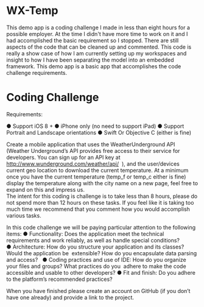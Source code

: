 # WX-Temp

This demo app is a coding challenge I made in less than eight hours for a possible employer.  At the time I didn't have more time to work on it and I had accomplished the basic requirement so I stopped.  There are still aspects of the code that can be cleaned up and commented.  This code is really a show case of how I am currently setting up my workspaces and insight to how I have been separating the model into an embedded framework.  This demo app is a basic app that accomplishes the code challenge requirements.


# Coding Challenge

Requirements: 

● Support iOS 8 + 
● iPhone only (no need to support iPad)
● Support Portrait and Landscape orientations 
● Swift Or Objective C (either is fine) 

Create a mobile application that uses the WeatherUnderground API (Weather Underground’s API provides free access to their service for developers. You can sign up for an API key at http://www.wunderground.com/weather/api/  ), and the user/devices current geo location to download the current temperature. At a minimum once you have the current temperature (temp_f or temp_c either is fine) display the temperature along with the city name on a new page, feel free to expand on this and impress us.  
The intent for this coding is challenge is to take less than 8 hours, please do not spend more than 12 hours on these tasks. If you feel like it is taking too much time we recommend that you comment how you would accomplish various tasks. 

In this code challenge we will be paying particular attention to the following items: 
	● Functionality: Does the application meet the technical requirements and work reliably, as well as handle special conditions?  
	● Architecture: How do you structure your application and its classes? Would the application be  extensible? How do you encapsulate data parsing and access?  
	● Coding practices and use of IDE: How do you organize your files and groups? What practices do you  adhere to make the code accessible and usable to other developers? 
	● Fit and finish: Do you adhere to the platform’s recommended practices? 
	
	
When you have finished please create an account on GitHub (if you don’t have one already) and provide a link to the project. 

